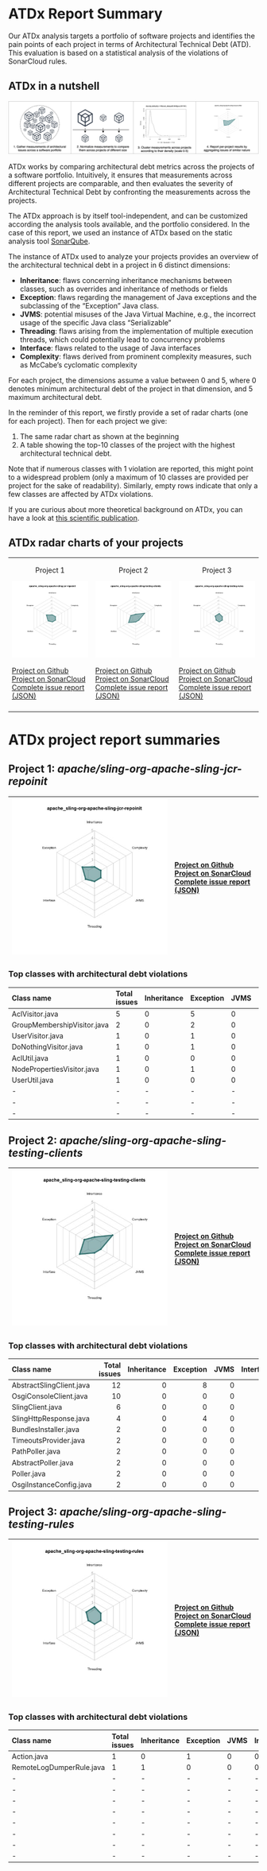 # ATDx Report Summary
Our ATDx analysis targets a portfolio of software projects and identifies the pain points of each project in terms of Architectural Technical Debt (ATD). This evaluation is based on a statistical analysis of the violations of SonarCloud rules.

## ATDx in a nutshell
![ATDx in a nutshell](https://raw.githubusercontent.com/S2-group/ATDx_reports/master/plots/atdx_in_a_nutshell.jpg)

ATDx works by comparing architectural debt metrics across the projects of a software portfolio. Intuitively, it ensures that measurements across different projects are comparable, and then evaluates the severity of Architectural Technical Debt by confronting the measurements across the projects.

The ATDx approach is by itself tool-independent, and can be customized according the analysis tools available, and the portfolio considered.
In the case of this report, we used an instance of ATDx based on the static analysis tool [SonarQube](https://www.sonarqube.org/).

The instance of ATDx used to analyze your projects provides an overview of the architectural technical debt in a project in 6 distinct dimensions:
* **Inheritance**: flaws concerning inheritance mechanisms between classes, such as overrides and inheritance of methods or fields
* **Exception**: flaws regarding the management of Java exceptions and the subclassing of the “Exception” Java class.
* **JVMS**: potential misuses of the Java Virtual Machine, e.g., the incorrect usage of the specific Java class “Serializable”
* **Threading**: flaws arising from the implementation of multiple execution threads, which could potentially lead to concurrency problems
* **Interface**: flaws related to the usage of Java interfaces
* **Complexity**: flaws derived from prominent complexity measures, such as McCabe’s cyclomatic complexity

For each project, the dimensions assume a value between 0 and 5, where 0 denotes minimum architectural debt of the project in that dimension, and 5 maximum architectural debt.

In the reminder of this report, we firstly provide a set of radar charts (one for each project). Then for each project we give:
1. The same radar chart as shown at the beginning
2. A table showing the top-10 classes of the project with the highest architectural technical debt.

Note that if numerous classes with 1 violation are reported, this might point to a widespread problem (only a maximum of 10 classes are provided per project for the sake of readability). Similarly, empty rows indicate that only a few classes are affected by ATDx violations.

If you are curious about more theoretical background on ATDx, you can have a look at [this scientific publication](https://robertoverdecchia.github.io/papers/ENASE_2020.pdf).

## ATDx radar charts of your projects
||||
|-|-|-|
|<p align="center">Project 1</p><img src="https://github.com/S2-group/ATDx_reports/blob/master/plots/apache_sling-org-apache-sling-jcr-repoinit.jpg"/> <p style="text-align:left">[Project on Github](https://github.com/apache/sling-org-apache-sling-jcr-repoinit) <br> [Project on SonarCloud ](https://sonarcloud.io/dashboard?id=apache_sling-org-apache-sling-jcr-repoinit) <br> [Complete issue report (JSON)](https://github.com/S2-group/ATDx_reports/blob/master/jsons/apache_sling-org-apache-sling-jcr-repoinit.json)</p>|<p align="center">Project 2</p><img src="https://github.com/S2-group/ATDx_reports/blob/master/plots/apache_sling-org-apache-sling-testing-clients.jpg"/> <p style="text-align:left">[Project on Github](https://github.com/apache/sling-org-apache-sling-testing-clients) <br> [Project on SonarCloud ](https://sonarcloud.io/dashboard?id=apache_sling-org-apache-sling-testing-clients) <br> [Complete issue report (JSON)](https://github.com/S2-group/ATDx_reports/blob/master/jsons/apache_sling-org-apache-sling-testing-clients.json)</p>|<p align="center">Project 3</p><img src="https://github.com/S2-group/ATDx_reports/blob/master/plots/apache_sling-org-apache-sling-testing-rules.jpg"/> <p style="text-align:left">[Project on Github](https://github.com/apache/sling-org-apache-sling-testing-rules) <br> [Project on SonarCloud ](https://sonarcloud.io/dashboard?id=apache_sling-org-apache-sling-testing-rules) <br> [Complete issue report (JSON)](https://github.com/S2-group/ATDx_reports/blob/master/jsons/apache_sling-org-apache-sling-testing-rules.json)</p>
 | |

# ATDx project report summaries
## Project 1: _apache/sling-org-apache-sling-jcr-repoinit_
|<img src="https://github.com/S2-group/ATDx_reports/blob/master/plots/apache_sling-org-apache-sling-jcr-repoinit.jpg"/>|<p style="text-align:left">[Project on Github](https://github.com/apache/sling-org-apache-sling-jcr-repoinit) <br> [Project on SonarCloud ](https://sonarcloud.io/dashboard?id=apache_sling-org-apache-sling-jcr-repoinit) <br> [Complete issue report (JSON)](https://github.com/S2-group/ATDx_reports/blob/master/jsons/apache_sling-org-apache-sling-jcr-repoinit.json)</p>
|-|-|
### Top classes with architectural debt violations
| Class name                  | Total issues   | Inheritance   | Exception   | JVMS   | Interface   | Threading   | Complexity   | Fully qualified class name                                                   |
|:----------------------------|:---------------|:--------------|:------------|:-------|:------------|:------------|:-------------|:-----------------------------------------------------------------------------|
| AclVisitor.java             | 5              | 0             | 5           | 0      | 0           | 0           | 0            | src/main/java/org/apache/sling/jcr/repoinit/impl/AclVisitor.java             |
| GroupMembershipVisitor.java | 2              | 0             | 2           | 0      | 0           | 0           | 0            | src/main/java/org/apache/sling/jcr/repoinit/impl/GroupMembershipVisitor.java |
| UserVisitor.java            | 1              | 0             | 1           | 0      | 0           | 0           | 0            | src/main/java/org/apache/sling/jcr/repoinit/impl/UserVisitor.java            |
| DoNothingVisitor.java       | 1              | 0             | 1           | 0      | 0           | 0           | 0            | src/main/java/org/apache/sling/jcr/repoinit/impl/DoNothingVisitor.java       |
| AclUtil.java                | 1              | 0             | 0           | 0      | 1           | 0           | 0            | src/main/java/org/apache/sling/jcr/repoinit/impl/AclUtil.java                |
| NodePropertiesVisitor.java  | 1              | 0             | 1           | 0      | 0           | 0           | 0            | src/main/java/org/apache/sling/jcr/repoinit/impl/NodePropertiesVisitor.java  |
| UserUtil.java               | 1              | 0             | 0           | 0      | 1           | 0           | 0            | src/main/java/org/apache/sling/jcr/repoinit/impl/UserUtil.java               |
| -                           | -              | -             | -           | -      | -           | -           | -            | -                                                                            |
| -                           | -              | -             | -           | -      | -           | -           | -            | -                                                                            |
| -                           | -              | -             | -           | -      | -           | -           | -            | -                                                                            |

## Project 2: _apache/sling-org-apache-sling-testing-clients_
|<img src="https://github.com/S2-group/ATDx_reports/blob/master/plots/apache_sling-org-apache-sling-testing-clients.jpg"/>|<p style="text-align:left">[Project on Github](https://github.com/apache/sling-org-apache-sling-testing-clients) <br> [Project on SonarCloud ](https://sonarcloud.io/dashboard?id=apache_sling-org-apache-sling-testing-clients) <br> [Complete issue report (JSON)](https://github.com/S2-group/ATDx_reports/blob/master/jsons/apache_sling-org-apache-sling-testing-clients.json)</p>
|-|-|
### Top classes with architectural debt violations
| Class name               |   Total issues |   Inheritance |   Exception |   JVMS |   Interface |   Threading |   Complexity | Fully qualified class name                                                     |
|:-------------------------|---------------:|--------------:|------------:|-------:|------------:|------------:|-------------:|:-------------------------------------------------------------------------------|
| AbstractSlingClient.java |             12 |             0 |           8 |      0 |           2 |           0 |            2 | src/main/java/org/apache/sling/testing/clients/AbstractSlingClient.java        |
| OsgiConsoleClient.java   |             10 |             0 |           0 |      0 |           5 |           0 |            5 | src/main/java/org/apache/sling/testing/clients/osgi/OsgiConsoleClient.java     |
| SlingClient.java         |              6 |             0 |           0 |      0 |           3 |           0 |            3 | src/main/java/org/apache/sling/testing/clients/SlingClient.java                |
| SlingHttpResponse.java   |              4 |             0 |           4 |      0 |           0 |           0 |            0 | src/main/java/org/apache/sling/testing/clients/SlingHttpResponse.java          |
| BundlesInstaller.java    |              2 |             0 |           0 |      0 |           1 |           0 |            1 | src/main/java/org/apache/sling/testing/clients/osgi/BundlesInstaller.java      |
| TimeoutsProvider.java    |              2 |             0 |           0 |      0 |           1 |           0 |            1 | src/main/java/org/apache/sling/testing/clients/util/TimeoutsProvider.java      |
| PathPoller.java          |              2 |             0 |           0 |      0 |           1 |           0 |            1 | src/main/java/org/apache/sling/testing/clients/util/poller/PathPoller.java     |
| AbstractPoller.java      |              2 |             0 |           0 |      0 |           1 |           0 |            1 | src/main/java/org/apache/sling/testing/clients/util/poller/AbstractPoller.java |
| Poller.java              |              2 |             0 |           0 |      0 |           1 |           0 |            1 | src/main/java/org/apache/sling/testing/clients/util/poller/Poller.java         |
| OsgiInstanceConfig.java  |              2 |             0 |           0 |      0 |           1 |           0 |            1 | src/main/java/org/apache/sling/testing/clients/osgi/OsgiInstanceConfig.java    |

## Project 3: _apache/sling-org-apache-sling-testing-rules_
|<img src="https://github.com/S2-group/ATDx_reports/blob/master/plots/apache_sling-org-apache-sling-testing-rules.jpg"/>|<p style="text-align:left">[Project on Github](https://github.com/apache/sling-org-apache-sling-testing-rules) <br> [Project on SonarCloud ](https://sonarcloud.io/dashboard?id=apache_sling-org-apache-sling-testing-rules) <br> [Complete issue report (JSON)](https://github.com/S2-group/ATDx_reports/blob/master/jsons/apache_sling-org-apache-sling-testing-rules.json)</p>
|-|-|
### Top classes with architectural debt violations
| Class name               | Total issues   | Inheritance   | Exception   | JVMS   | Interface   | Threading   | Complexity   | Fully qualified class name                                                  |
|:-------------------------|:---------------|:--------------|:------------|:-------|:------------|:------------|:-------------|:----------------------------------------------------------------------------|
| Action.java              | 1              | 0             | 1           | 0      | 0           | 0           | 0            | src/main/java/org/apache/sling/testing/junit/rules/util/Action.java         |
| RemoteLogDumperRule.java | 1              | 1             | 0           | 0      | 0           | 0           | 0            | src/main/java/org/apache/sling/testing/junit/rules/RemoteLogDumperRule.java |
| -                        | -              | -             | -           | -      | -           | -           | -            | -                                                                           |
| -                        | -              | -             | -           | -      | -           | -           | -            | -                                                                           |
| -                        | -              | -             | -           | -      | -           | -           | -            | -                                                                           |
| -                        | -              | -             | -           | -      | -           | -           | -            | -                                                                           |
| -                        | -              | -             | -           | -      | -           | -           | -            | -                                                                           |
| -                        | -              | -             | -           | -      | -           | -           | -            | -                                                                           |
| -                        | -              | -             | -           | -      | -           | -           | -            | -                                                                           |
| -                        | -              | -             | -           | -      | -           | -           | -            | -                                                                           |

